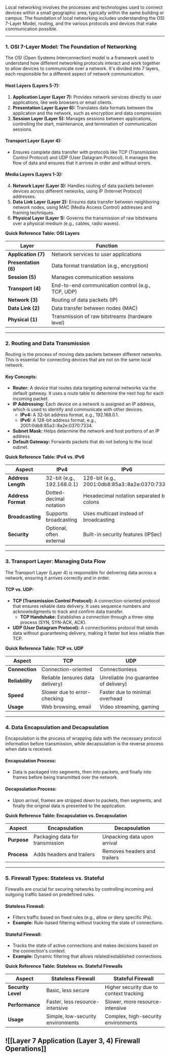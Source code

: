 Local networking involves the processes and technologies used to connect devices within a small geographic area, typically within the same building or campus. The foundation of local networking includes understanding the OSI 7-Layer Model, routing, and the various protocols and devices that make communication possible.

---

### 1. OSI 7-Layer Model: The Foundation of Networking

The OSI (Open Systems Interconnection) model is a framework used to understand how different networking protocols interact and work together to allow devices to communicate over a network. It's divided into 7 layers, each responsible for a different aspect of network communication.

#### **Host Layers (Layers 5-7):**
1. **Application Layer (Layer 7):** Provides network services directly to user applications, like web browsers or email clients.
2. **Presentation Layer (Layer 6):** Translates data formats between the application and the network, such as encryption and data compression.
3. **Session Layer (Layer 5):** Manages sessions between applications, controlling the start, maintenance, and termination of communication sessions.

#### **Transport Layer (Layer 4):**
- Ensures complete data transfer with protocols like TCP (Transmission Control Protocol) and UDP (User Datagram Protocol). It manages the flow of data and ensures that it arrives in order and without errors.

#### **Media Layers (Layers 1-3):**
4. **Network Layer (Layer 3):** Handles routing of data packets between devices across different networks, using IP (Internet Protocol) addresses.
5. **Data Link Layer (Layer 2):** Ensures data transfer between neighboring network nodes, using MAC (Media Access Control) addresses and framing techniques.
6. **Physical Layer (Layer 1):** Governs the transmission of raw bitstreams over a physical medium (e.g., cables, radio waves).

**Quick Reference Table: OSI Layers**

| **Layer**            | **Function**                                        |
|----------------------|-----------------------------------------------------|
| **Application (7)**  | Network services to user applications               |
| **Presentation (6)** | Data format translation (e.g., encryption)          |
| **Session (5)**      | Manages communication sessions                      |
| **Transport (4)**    | End-to-end communication control (e.g., TCP, UDP)   |
| **Network (3)**      | Routing of data packets (IP)                        |
| **Data Link (2)**    | Data transfer between nodes (MAC)                   |
| **Physical (1)**     | Transmission of raw bitstreams (hardware level)     |

---

### 2. Routing and Data Transmission

Routing is the process of moving data packets between different networks. This is essential for connecting devices that are not on the same local network.

#### **Key Concepts:**
- **Router:** A device that routes data targeting external networks via the default gateway. It uses a route table to determine the next hop for each incoming packet.
- **IP Addressing:** Each device on a network is assigned an IP address, which is used to identify and communicate with other devices.
  - **IPv4:** A 32-bit address format, e.g., 192.168.0.1.
  - **IPv6:** A 128-bit address format, e.g., 2001:0db8:85a3::8a2e:0370:7334.
- **Subnet Mask:** Helps determine the network and host portions of an IP address.
- **Default Gateway:** Forwards packets that do not belong to the local subnet.

**Quick Reference Table: IPv4 vs. IPv6**

| **Aspect**           | **IPv4**                           | **IPv6**                                     |
|----------------------|------------------------------------|---------------------------------------------|
| **Address Length**   | 32-bit (e.g., 192.168.0.1)         | 128-bit (e.g., 2001:0db8:85a3::8a2e:0370:7334) |
| **Address Format**   | Dotted-decimal notation            | Hexadecimal notation separated by colons    |
| **Broadcasting**     | Supports broadcasting              | Uses multicast instead of broadcasting      |
| **Security**         | Optional, often external           | Built-in security features (IPSec)          |

---

### 3. Transport Layer: Managing Data Flow

The Transport Layer (Layer 4) is responsible for delivering data across a network, ensuring it arrives correctly and in order.

#### **TCP vs. UDP:**
- **TCP (Transmission Control Protocol):** A connection-oriented protocol that ensures reliable data delivery. It uses sequence numbers and acknowledgments to track and confirm data transfer.
  - **TCP Handshake:** Establishes a connection through a three-step process (SYN, SYN-ACK, ACK).
- **UDP (User Datagram Protocol):** A connectionless protocol that sends data without guaranteeing delivery, making it faster but less reliable than TCP.

**Quick Reference Table: TCP vs. UDP**

| **Aspect**           | **TCP**                                     | **UDP**                                     |
|----------------------|---------------------------------------------|---------------------------------------------|
| **Connection**       | Connection-oriented                         | Connectionless                              |
| **Reliability**      | Reliable (ensures data delivery)            | Unreliable (no guarantee of delivery)       |
| **Speed**            | Slower due to error-checking                | Faster due to minimal overhead              |
| **Usage**            | Web browsing, email                         | Video streaming, gaming                     |

---

### 4. Data Encapsulation and Decapsulation

Encapsulation is the process of wrapping data with the necessary protocol information before transmission, while decapsulation is the reverse process when data is received.

#### **Encapsulation Process:**
- Data is packaged into segments, then into packets, and finally into frames before being transmitted over the network.

#### **Decapsulation Process:**
- Upon arrival, frames are stripped down to packets, then segments, and finally the original data is presented to the application.

**Quick Reference Table: Encapsulation vs. Decapsulation**

| **Aspect**           | **Encapsulation**                              | **Decapsulation**                              |
|----------------------|------------------------------------------------|------------------------------------------------|
| **Purpose**          | Packaging data for transmission                | Unpacking data upon arrival                    |
| **Process**          | Adds headers and trailers                      | Removes headers and trailers                   |

---

### 5. Firewall Types: Stateless vs. Stateful

Firewalls are crucial for securing networks by controlling incoming and outgoing traffic based on predefined rules.

#### **Stateless Firewall:**
- Filters traffic based on fixed rules (e.g., allow or deny specific IPs).
- **Example:** Rule-based filtering without tracking the state of connections.

#### **Stateful Firewall:**
- Tracks the state of active connections and makes decisions based on the connection's context.
- **Example:** Dynamic filtering that allows related/established connections.

**Quick Reference Table: Stateless vs. Stateful Firewalls**

| **Aspect**         | **Stateless Firewall**            | **Stateful Firewall**                   |
| ------------------ | --------------------------------- | --------------------------------------- |
| **Security Level** | Basic, less secure                | Higher security due to context tracking |
| **Performance**    | Faster, less resource-intensive   | Slower, more resource-intensive         |
| **Usage**          | Simple, low-security environments | Complex, high-security environments     |
## ![[Layer 7 Application (Layer 3, 4) Firewall Operations]]

